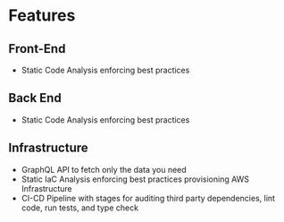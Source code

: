 # Features

## Front-End
<!-- - Easily customizable color system -->
<!-- - Responsive Design -->
<!-- - Internationalization -->
<!-- - Progressive Web App (PWA) support for offline access  -->
<!-- - Accessibility -->
- Static Code Analysis enforcing best practices

## Back End
- Static Code Analysis enforcing best practices

## Infrastructure
- GraphQL API to fetch only the data you need
- Static IaC Analysis enforcing best practices provisioning AWS Infrastructure
- CI-CD Pipeline with stages for auditing third party dependencies, lint code, run tests, and type check